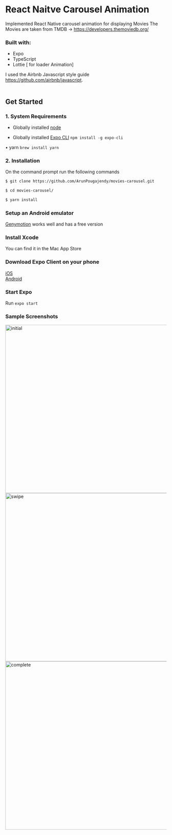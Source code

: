 # React Naitve Carousel Animation

Implemented React Native carousel animation for displaying Movies
The Movies are taken from TMDB -> <https://developers.themoviedb.org/>

### Built with:

- Expo
- TypeScript
- Lottie [ for loader Animation]

I used the Airbnb Javascript style guide <https://github.com/airbnb/javascript>. <br> <br>

## Get Started

### 1. System Requirements

- Globally installed [node](https://nodejs.org/en/)

- Globally installed [Expo CLI](https://docs.expo.io/versions/latest/workflow/expo-cli/)
  `npm install -g expo-cli`

• yarn
`brew install yarn`

### 2. Installation

On the command prompt run the following commands

```sh
$ git clone https://github.com/ArunPougajendy/movies-carousel.git

$ cd movies-carousel/

$ yarn install
```

### Setup an Android emulator

[Genymotion](https://www.genymotion.com/download/) works well and has a free version

### Install Xcode

You can find it in the Mac App Store

### Download Expo Client on your phone

[iOS](https://apps.apple.com/us/app/expo-client/id982107779)<br>
[Android](https://play.google.com/store/apps/details?id=host.exp.exponent&hl=en_US)

### Start Expo

Run `expo start`

### Sample Screenshots

<img width="524" alt="initial" src="https://user-images.githubusercontent.com/46255160/99196075-0cf45a80-27b0-11eb-9c3b-5786f59548a7.png">
<img width="524" alt="swipe" src="https://user-images.githubusercontent.com/46255160/99196118-44fb9d80-27b0-11eb-9915-b7d556cccbc5.png">
<img width="524" alt="complete" src="https://user-images.githubusercontent.com/46255160/99196125-4c22ab80-27b0-11eb-8d79-0013f5ff2fc6.png">
